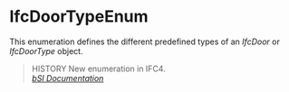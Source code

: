 IfcDoorTypeEnum
===============
This enumeration defines the different predefined types of an _IfcDoor_ or
_IfcDoorType_ object.  
  
> HISTORY  New enumeration in IFC4.  
[ _bSI
Documentation_](https://standards.buildingsmart.org/IFC/DEV/IFC4_2/FINAL/HTML/schema/ifcsharedbldgelements/lexical/ifcdoortypeenum.htm)


